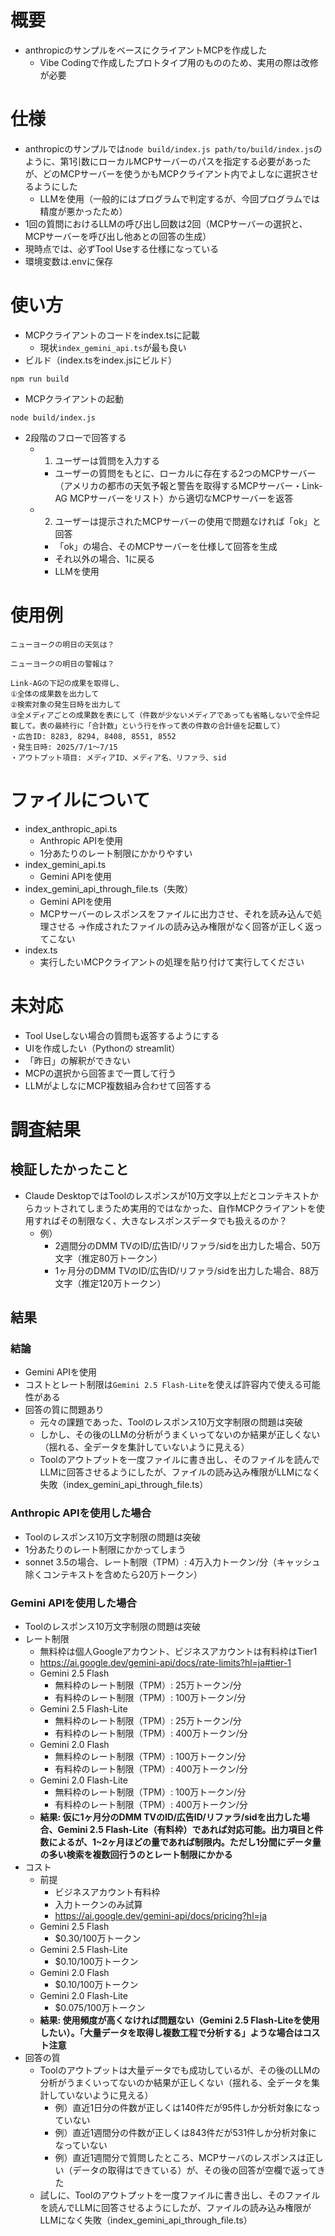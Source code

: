 # 概要
* anthropicのサンプルをベースにクライアントMCPを作成した
  * Vibe Codingで作成したプロトタイプ用のもののため、実用の際は改修が必要

# 仕様
* anthropicのサンプルでは`node build/index.js path/to/build/index.js`のように、第1引数にローカルMCPサーバーのパスを指定する必要があったが、どのMCPサーバーを使うかもMCPクライアント内でよしなに選択させるようにした
  * LLMを使用（一般的にはプログラムで判定するが、今回プログラムでは精度が悪かったため）
* 1回の質問におけるLLMの呼び出し回数は2回（MCPサーバーの選択と、MCPサーバーを呼び出し他あとの回答の生成）
* 現時点では、必ずTool Useする仕様になっている
* 環境変数は.envに保存

# 使い方
* MCPクライアントのコードをindex.tsに記載
  * 現状`index_gemini_api.ts`が最も良い
* ビルド（index.tsをindex.jsにビルド）
```
npm run build  
```
* MCPクライアントの起動
```
node build/index.js
```
* 2段階のフローで回答する
  * 1. ユーザーは質問を入力する
    * ユーザーの質問をもとに、ローカルに存在する2つのMCPサーバー（アメリカの都市の天気予報と警告を取得するMCPサーバー・Link-AG MCPサーバーをリスト）から適切なMCPサーバーを返答
  * 2. ユーザーは提示されたMCPサーバーの使用で問題なければ「ok」と回答
    * 「ok」の場合、そのMCPサーバーを仕様して回答を生成
    * それ以外の場合、1に戻る
    * LLMを使用

# 使用例
```
ニューヨークの明日の天気は？

ニューヨークの明日の警報は？

Link-AGの下記の成果を取得し、
①全体の成果数を出力して
②検索対象の発生日時を出力して
③全メディアごとの成果数を表にして（件数が少ないメディアであっても省略しないで全件記載して。表の最終行に「合計数」という行を作って表の件数の合計値を記載して）
・広告ID: 8283, 8294, 8408, 8551, 8552
・発生日時: 2025/7/1〜7/15
・アウトプット項目: メディアID、メディア名、リファラ、sid
```

# ファイルについて
* index_anthropic_api.ts
  * Anthropic APIを使用
  * 1分あたりのレート制限にかかりやすい
* index_gemini_api.ts
  * Gemini APIを使用
* index_gemini_api_through_file.ts（失敗）
  * Gemini APIを使用
  * MCPサーバーのレスポンスをファイルに出力させ、それを読み込んで処理させる →作成されたファイルの読み込み権限がなく回答が正しく返ってこない
* index.ts
  * 実行したいMCPクライアントの処理を貼り付けて実行してください

# 未対応
* Tool Useしない場合の質問も返答するようにする
* UIを作成したい（Pythonの streamlit）
* 「昨日」の解釈ができない
* MCPの選択から回答まで一貫して行う
* LLMがよしなにMCP複数組み合わせて回答する

# 調査結果
## 検証したかったこと
* Claude DesktopではToolのレスポンスが10万文字以上だとコンテキストからカットされてしまうため実用的ではなかった、自作MCPクライアントを使用すればその制限なく、大きなレスポンスデータでも扱えるのか？
  * 例）
    * 2週間分のDMM TVのID/広告ID/リファラ/sidを出力した場合、50万文字（推定80万トークン）
    * 1ヶ月分のDMM TVのID/広告ID/リファラ/sidを出力した場合、88万文字（推定120万トークン）

## 結果
### 結論
* Gemini APIを使用
* コストとレート制限は`Gemini 2.5 Flash-Lite`を使えば許容内で使える可能性がある
* 回答の質に問題あり
  * 元々の課題であった、Toolのレスポンス10万文字制限の問題は突破
  * しかし、その後のLLMの分析がうまくいってないのか結果が正しくない（揺れる、全データを集計していないように見える）
  * Toolのアウトプットを一度ファイルに書き出し、そのファイルを読んでLLMに回答させるようにしたが、ファイルの読み込み権限がLLMになく失敗（index_gemini_api_through_file.ts）

### Anthropic APIを使用した場合
* Toolのレスポンス10万文字制限の問題は突破
* 1分あたりのレート制限にかかってしまう
* sonnet 3.5の場合、レート制限（TPM）: 4万入力トークン/分（キャッシュ除くコンテキストを含めたら20万トークン）

### Gemini APIを使用した場合
* Toolのレスポンス10万文字制限の問題は突破
* レート制限
    * 無料枠は個人Googleアカウント、ビジネスアカウントは有料枠はTier1
    * https://ai.google.dev/gemini-api/docs/rate-limits?hl=ja#tier-1
    * Gemini 2.5 Flash
        * 無料枠のレート制限（TPM）: 25万トークン/分
        * 有料枠のレート制限（TPM）: 100万トークン/分
    * Gemini 2.5 Flash-Lite
        * 無料枠のレート制限（TPM）: 25万トークン/分
        * 有料枠のレート制限（TPM）: 400万トークン/分
    * Gemini 2.0 Flash
        * 無料枠のレート制限（TPM）: 100万トークン/分
        * 有料枠のレート制限（TPM）: 400万トークン/分
    * Gemini 2.0 Flash-Lite
        * 無料枠のレート制限（TPM）: 100万トークン/分
        * 有料枠のレート制限（TPM）: 400万トークン/分
    * **結果: 仮に1ヶ月分のDMM TVのID/広告ID/リファラ/sidを出力した場合、Gemini 2.5 Flash-Lite（有料枠）であれば対応可能。出力項目と件数によるが、1~2ヶ月ほどの量であれば制限内。ただし1分間にデータ量の多い検索を複数回行うのとレート制限にかかる**
* コスト
    * 前提
        * ビジネスアカウント有料枠
        * 入力トークンのみ試算
        * https://ai.google.dev/gemini-api/docs/pricing?hl=ja
    * Gemini 2.5 Flash
        * $0.30/100万トークン
    * Gemini 2.5 Flash-Lite
        * $0.10/100万トークン
    * Gemini 2.0 Flash
        * $0.10/100万トークン
    * Gemini 2.0 Flash-Lite
        * $0.075/100万トークン
    * **結果: 使用頻度が高くなければ問題ない（Gemini 2.5 Flash-Liteを使用したい）。「大量データを取得し複数工程で分析する」ような場合はコスト注意**
* 回答の質
  * Toolのアウトプットは大量データでも成功しているが、その後のLLMの分析がうまくいってないのか結果が正しくない（揺れる、全データを集計していないように見える）
    * 例）直近1日分の件数が正しくは140件だが95件しか分析対象になっていない
    * 例）直近1週間分の件数が正しくは843件だが531件しか分析対象になっていない
    * 例）直近1週間分で質問したところ、MCPサーバのレスポンスは正しい（データの取得はできている）が、その後の回答が空欄で返ってきた
  * 試しに、Toolのアウトプットを一度ファイルに書き出し、そのファイルを読んでLLMに回答させるようにしたが、ファイルの読み込み権限がLLMになく失敗（index_gemini_api_through_file.ts）
